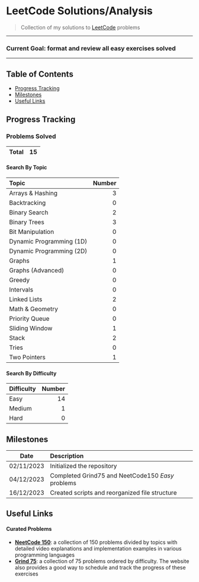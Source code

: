 # LeetCode Solutions/Analysis

> Collection of my solutions to [LeetCode](https://leetcode.com) problems

---
### Current Goal: format and review all easy exercises solved  

---

## Table of Contents
  - [Progress Tracking](#progress-tracking)
  - [Milestones](#milestones)
  - [Useful Links](#useful-links)

## Progress Tracking

### Problems Solved

| Total | 15 |
|:---:|:---:|

#### Search By Topic

| Topic | Number |
|:---|---:|
| Arrays & Hashing | 3 |
| Backtracking | 0 |
| Binary Search | 2 |
| Binary Trees | 3 |
| Bit Manipulation | 0 |
| Dynamic Programming (1D) | 0 |
| Dynamic Programming (2D) | 0 |
| Graphs | 1 |
| Graphs (Advanced) | 0 |
| Greedy | 0 |
| Intervals | 0 |
| Linked Lists | 2 |
| Math & Geometry | 0 |
| Priority Queue | 0 |
| Sliding Window | 1 |
| Stack | 2 |
| Tries | 0 |
| Two Pointers | 1 |

#### Search By Difficulty

| Difficulty | Number |
|:---|---:|
| Easy | 14 |
| Medium | 1 |
| Hard | 0 |

## Milestones

| Date | Description |
|:------:|:-------------|
| 02/11/2023 | Initialized the repository |
| 04/12/2023 | Completed Grind75 and NeetCode150 _Easy_ problems |
| 16/12/2023 | Created scripts and reorganized file structure |

## Useful Links

#### Curated Problems

- **[NeetCode 150](https://neetcode.io/practice)**: a collection of 150 problems divided by topics with detailed video explanations and implementation examples in various programming languages
- **[Grind 75](https://www.techinterviewhandbook.org/grind75?weeks=28&hours=40)**: a collection of 75 problems ordered by difficulty. The website also provides a good way to schedule and track the progress of these exercises
